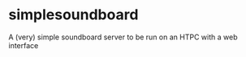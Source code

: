simplesoundboard
================

A (very) simple soundboard server to be run on an HTPC with a web interface
